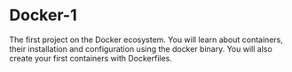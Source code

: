 # Docker-1
The first project on the Docker ecosystem. You will learn about containers, their installation and configuration using the docker binary. You will also create your first containers with Dockerfiles.
